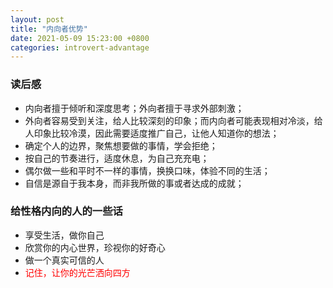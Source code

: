 ```yaml
---
layout: post
title: "内向者优势"
date: 2021-05-09 15:23:00 +0800
categories: introvert-advantage
---
```


### 读后感

- 内向者擅于倾听和深度思考；外向者擅于寻求外部刺激；
- 外向者容易受到关注，给人比较深刻的印象；而内向者可能表现相对冷淡，给人印象比较冷漠，因此需要适度推广自己，让他人知道你的想法；
- 确定个人的边界，聚焦想要做的事情，学会拒绝；
- 按自己的节奏进行，适度休息，为自己充充电；
- 偶尔做一些和平时不一样的事情，换换口味，体验不同的生活；
- 自信是源自于我本身，而非我所做的事或者达成的成就；

### 给性格内向的人的一些话

- 享受生活，做你自己
- 欣赏你的内心世界，珍视你的好奇心
- 做一个真实可信的人
- <font color= "red">记住，让你的光芒洒向四方</font>

